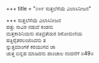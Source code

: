 +++
title = "೦೪೯ ಸುತ್ತಲೆಸೆಯೆ ವಿಲಾಸಿನೀಜನ"

+++
ಸುತ್ತಲೆಸೆಯೆ ವಿಲಾಸಿನೀಜನ  
ಹತ್ತು ಸಾವಿರ ನಡುವೆ ಕಂಡನು   
ಮತ್ತಕಾಶಿನಿಯನು ಪತಿವ್ರತೆಯರ ಶಿರೋಮಣಿಯ  
ಹತ್ತಿರೈತರಲಂಜಿಸಿದನು ತ  
ನ್ನುತ್ತಮಾಂಗಕೆ ಕರಯುಗವ ಚಾ  
ಚುತ್ತ ಬಿನ್ನಹ ಮಾಡಿದನು ಪಾಂಚಾಲ ನಂದನೆಗೆ     ॥49॥
